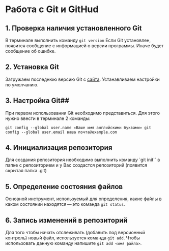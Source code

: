 # Работа с Git и GitHud #
## 1. Проверка наличия установленного Git ##
В терминале выполнить команду `git version`
Если Git установлен, появится сообщение с информацией о версии программы. Иначе будет сообщение об ошибке.
## 2. Установка Git ##
 Загружаем последнюю версию Git с [сайта](https://git-scm.com/download). Устанавливаем настройки по умолчанию.
## 3. Настройка Git##
При первом использовании Git необходимо представиться. Для
этого нужно ввести в терминале 2 команды:
```
git config --global user.name «Ваше имя английскими буквами» git
config --global user.email ваша почта@example.com
```
## 4. Инициализация репозитория ##
Для создания репозитория необходимо выполнить команду `git init`` в папке с репозиторием и у Вас создастся репозиторий (появится скрытая папка .git)
## 5. Определение состояния файлов ##
Основной инструмент, используемый для определения, какие файлы в каком состоянии находятся — это команда `git status`.
## 6. Запись изменений в репозиторий ##
Для того чтобы начать отслеживать (добавить под версионный контроль) новый файл, используется команда `git add`. Чтобы использовать данную команду напишите `git add <имя файла>`.
